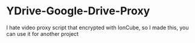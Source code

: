 # YDrive-Google-Drive-Proxy
I hate video proxy script that encrypted with IonCube, so I made this, you can use it for another project
